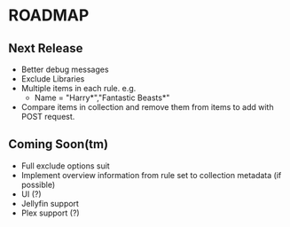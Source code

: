 # ROADMAP

## Next Release

- Better debug messages
- Exclude Libraries
- Multiple items in each rule. e.g.
  - Name = "Harry*","Fantastic Beasts*"
- Compare items in collection and remove them from items to add with POST request.

## Coming Soon(tm)

- Full exclude options suit
- Implement overview information from rule set to collection metadata (if possible)
- UI (?)
- Jellyfin support
- Plex support (?)

